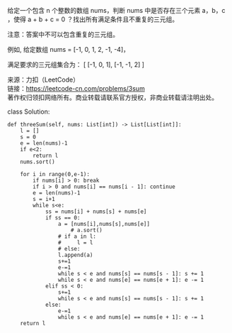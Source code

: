 给定一个包含 n 个整数的数组 nums，判断 nums 中是否存在三个元素 a，b，c ，使得 a + b + c = 0 ？找出所有满足条件且不重复的三元组。

注意：答案中不可以包含重复的三元组。

例如, 给定数组 nums = [-1, 0, 1, 2, -1, -4]，

满足要求的三元组集合为：
[
  [-1, 0, 1],
  [-1, -1, 2]
]

来源：力扣（LeetCode）  
链接：https://leetcode-cn.com/problems/3sum  
著作权归领扣网络所有。商业转载请联系官方授权，非商业转载请注明出处。  

class Solution:

    def threeSum(self, nums: List[int]) -> List[List[int]]:
        l = []
        s = 0
        e = len(nums)-1
        if e<2:
            return l
        nums.sort()
        
        for i in range(0,e-1):
            if nums[i] > 0: break
            if i > 0 and nums[i] == nums[i - 1]: continue
            e = len(nums)-1
            s = i+1
            while s<e:
                ss = nums[i] + nums[s] + nums[e]
                if ss == 0:
                    a = [nums[i],nums[s],nums[e]]
                        # a.sort()
                    # if a in l:
                    #     l = l
                    # else:
                    l.append(a)
                    s+=1
                    e-=1
                    while s < e and nums[s] == nums[s - 1]: s += 1
                    while s < e and nums[e] == nums[e + 1]: e -= 1
                elif ss < 0:
                    s+=1
                    while s < e and nums[s] == nums[s - 1]: s += 1
                else:
                    e-=1
                    while s < e and nums[e] == nums[e + 1]: e -= 1
        return l

